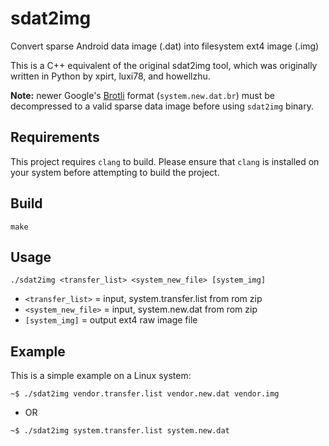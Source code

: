 # sdat2img
Convert sparse Android data image (.dat) into filesystem ext4 image (.img)

This is a C++ equivalent of the original sdat2img tool, which was originally written in Python by xpirt, luxi78, and howellzhu.

**Note:** newer Google's [Brotli](https://github.com/google/brotli) format (`system.new.dat.br`) must be decompressed to a valid sparse data image before using `sdat2img` binary.

## Requirements
This project requires `clang` to build. Please ensure that `clang` is installed on your system before attempting to build the project.

## Build
```
make
```

## Usage
```
./sdat2img <transfer_list> <system_new_file> [system_img]
```
- `<transfer_list>` = input, system.transfer.list from rom zip
- `<system_new_file>` = input, system.new.dat from rom zip
- `[system_img]` = output ext4 raw image file



## Example
This is a simple example on a Linux system: 
```
~$ ./sdat2img vendor.transfer.list vendor.new.dat vendor.img
```

- OR

```
~$ ./sdat2img system.transfer.list system.new.dat
```